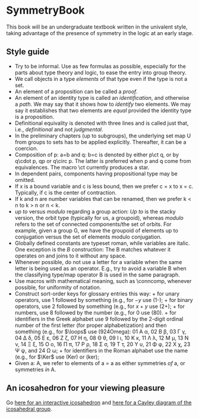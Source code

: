 # SymmetryBook
This book will be an undergraduate textbook written in the univalent style, taking advantage of the presence of symmetry in the logic at an early stage.

## Style guide

- Try to be informal.  Use as few formulas as possible, especially for the parts about type theory and logic, to ease the entry into group theory.
- We call objects in a type *elements* of that type even if the type is not a set.
- An element of a proposition can be called a *proof*.
- An element of an identity type is called an *identification*, and otherwise a *path*.
  We may say that it shows how to *identify* two elements.
  We may say it establishes that two elements are *equal* provided the identity type is a proposition.
- Definitional equivality is denoted with three lines and is called just that, i.e., *definitional* and not *judgmental*.
- In the preliminary chapters (up to subgroups), the underlying set map U from groups to sets has to be applied explicitly. Thereafter, it can be a coercion.
- Composition of p: a=b and q: b=c is denoted by either p\ct q, or by q\cdot p, qp or q\circ p. The latter is preferred when p and q come from equivalences. The macro \ct currently produces a star.
- In dependent pairs, components having propositional type may be omitted.
- If x is a bound variable and c is less bound, then we prefer c = x to x = c. Typically, if c is the center of contraction.
- If k and n are number variables that can be renamed, then we prefer k < n to k > n or n < k.
- *up to* versus *modulo* regarding a group action: *Up to* is the stacky version, the orbit type (typically for us, a groupoid), whereas *modulo* refers to the set of connected components/the set of orbits. For example, given a group G, we have the groupoid of elements up to conjugation versus the set of elements modulo conjugation.
- Globally defined constants are typeset roman, while variables are italic. One exception is the *B* construction: The B matches whatever it operates on and joins to it without any space.
- Whenever possible, do not use a letter for a variable when the same letter is being used as an operator. E.g., try to avoid a variable B when the classifying type/map operator B is used in the same paragraph.
- Use macros with mathematical meaning, such as \conncomp, whenever possible, for uniformity of notation.
- Construct sort-order keys for glossary entries this way:
	   + for unary operators, use 1 followed by something (e.g., for $-y$ use (1-);
       + for binary operators, use 2 followed by something (e.g., for $x+y$ use (2+);
	   + for numbers, use 8 followed by the number (e.g., for $0$ use (80).
       + for identifiers in the Greek alphabet use 9 followed by the 2-digit ordinal number of
	     the first letter (for proper alphabetization) and then something (e.g., for $\loops$ use (924Omega):
						01 Α α, 02 Β β, 03 Γ γ, 04 Δ δ, 05 Ε ε, 06 Ζ ζ, 07 Η η, 08 Θ θ, 09 Ι ι,
				10 Κ κ, 11 Λ λ, 12 Μ μ, 13 Ν ν, 14 Ξ ξ, 15 Ο ο, 16 Π π, 17 Ρ ρ, 18 Σ σ, 19 Τ τ,
				20 Υ υ, 21 Φ φ, 22 Χ χ, 23 Ψ ψ, and 24 Ω ω;
       + for identifiers in the Roman alphabet use the name (e.g., for $\Ker$ use (Ker) or (ker);
- Given a: A, we refer to elements of a = a as either symmetries *of* a, or symmetries *in* A.

## An icosahedron for your viewing pleasure

Go [here for an interactive icosahedron](https://unimath.github.io/SymmetryBook/icosahedron.html)
and [here for a Cayley diagram of the icosahedral group](https://unimath.github.io/SymmetryBook/icocayley.html).
